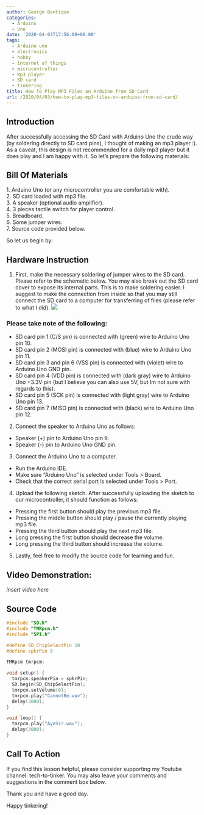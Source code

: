 ```yaml
---
author: George Bantique
categories:
  - Arduino
  - Uno
date: '2020-04-03T17:56:00+08:00'
tags:
  - Arduino uno
  - electronics
  - hobby
  - internet of things
  - microcontroller
  - Mp3 player
  - SD card
  - tinkering
title: How To Play MP3 Files on Arduino from SD Card
url: /2020/04/03/how-to-play-mp3-files-on-arduino-from-sd-card/
---
```


## **Introduction**
After successfully accessing the SD Card with Arduino Uno the crude way (by soldering directly to SD card pins), I thought of making an mp3 player :). As a caveat, this design is not recommended for a daily mp3 player but it does play and I am happy with it. So let’s prepare the following materials:  

## **Bill Of Materials**
1\. Arduino Uno (or any microcontroller you are comfortable with).  
2\. SD card loaded with mp3 file.  
3\. A speaker (optional audio amplifier).  
4\. 3 pieces tactile switch for player control.  
5\. Breadboard.  
6\. Some jumper wires.  
7\. Source code provided below.

So let us begin by:

## **Hardware Instruction**
1. First, make the necessary soldering of jumper wires to the SD card. Please refer to the schematic below. You may also break out the SD card cover to expose its internal parts. This is to make soldering easier. I suggest to make the connection from inside so that you may still connect the SD card to a computer for transferring of files (please refer to what I did).
[![](https://1.bp.blogspot.com/-JxHLXM5sGig/Xn10MgzzeqI/AAAAAAAAAD4/8Ou-xqM6ixQegQA1mt0m0v32nfWz_jgmgCLcBGAsYHQ/s1600/SDCard-Solder-For-SPI.png)](https://1.bp.blogspot.com/-JxHLXM5sGig/Xn10MgzzeqI/AAAAAAAAAD4/8Ou-xqM6ixQegQA1mt0m0v32nfWz_jgmgCLcBGAsYHQ/s1600/SDCard-Solder-For-SPI.png)

### **Please take note of the following:**
* SD card pin 1 (C/S pin) is connected with (green) wire to Arduino Uno pin 10.
* SD card pin 2 (MOSI pin) is connected with (blue) wire to Arduino Uno pin 11.
* SD card pin 3 and pin 6 (VSS pin) is connected with (violet) wire to Arduino Uno GND pin.
* SD card pin 4 (VDD pin) is connected with (dark gray) wire to Arduino Uno +3.3V pin (but I believe you can also use 5V, but Im not sure with regards to this).
* SD card pin 5 (SCK pin) is connected with (light gray) wire to Arduino Uno pin 13.
* SD card pin 7 (MISO pin) is connected with (black) wire to Arduino Uno pin 12.

2. Connect the speaker to Arduino Uno as follows:  
* Speaker (+) pin to Arduino Uno pin 9.  
* Speaker (-) pin to Arduino Uno GND pin.  

3. Connect the Arduino Uno to a computer.
* Run the Arduino IDE.
* Make sure “Arduino Uno” is selected under Tools &gt; Board.
* Check that the correct serial port is selected under Tools &gt; Port.

4. Upload the following sketch. After successfully uploading the sketch to our microcontroller, it should function as follows:  
* Pressing the first button should play the previous mp3 file.  
* Pressing the middle button should play / pause the currently playing mp3 file.  
* Pressing the third button should play the next mp3 file.  
* Long pressing the first button should decrease the volume.  
* Long pressing the third button should increase the volume.  

5. Lastly, feel free to modify the source code for learning and fun.

## Video Demonstration:
_insert video here_

## **Source Code**

```cpp { lineNos="true" wrap="true" }
#include "SD.h"
#include "TMRpcm.h"
#include "SPI.h"

#define SD_ChipSelectPin 10
#define spkrPin 9

TMRpcm tmrpcm;

void setup() {
  tmrpcm.speakerPin = spkrPin;
  SD.begin(SD_ChipSelectPin);
  tmrpcm.setVolume(6);
  tmrpcm.play("CannotBe.wav");
  delay(3000);
}

void loop() {
  tmrpcm.play("AyeSir.wav");
  delay(3000);  
}

```

## **Call To Action**
If you find this lesson helpful, please consider supporting my Youtube channel: tech-to-tinker. You may also leave your comments and suggestions in the comment box below.

Thank you and have a good day.

Happy tinkering!
